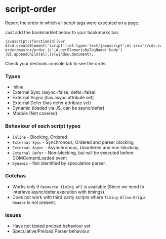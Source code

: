 # script-order

Report the order in which all script tags were executed on a page.

Just add the bookmarklet below to your bookmarks bar.

```
javascript:(function(d){var el=d.createElement('script');el.type='text/javascript';el.src='//cdn.rawgit.com/vigneshshanmugam/script-order/master/order.js';d.getElementsByTagName('body')[0].appendChild(el);})(window.document);
```

Check your devtools console tab to see the order. 

### Types

+ Inline
+ External Sync (async=false, defer=false)
+ External Async (has async attribute set)
+ External Defer (has defer attribute set)
+ Dynamic (loaded via JS, can be async/defer)
+ Module (Not covered)

### Behaviour of each script types
* `inline` - Blocking, Ordered
* `External Sync` - Synchronous, Ordered and parser blocking
* `External Async` - Asynchronous, Unordered and non-blocking 
* `External Defer` - Non-blocking, but will be executed before DOMContentLoaded event
* `Dynamic` - Not identified by speculative parser. 

### Gotchas

- Works only if `Resource Timing API` is available (Since we need to interleve async/defer execution with timings).
- Does not work with third party scripts where `Timing-Allow-Origin Header` is not present.

### Issues

- Have not tested preload behaviour yet
- Speculative/Preload Parser behaviour 
